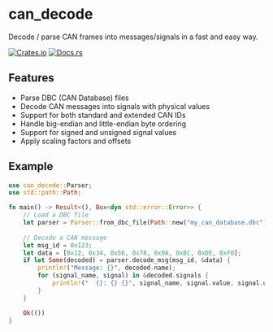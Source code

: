 # can_decode

Decode / parse CAN frames into messages/signals in a fast and easy way.

[![Crates.io](https://img.shields.io/crates/v/can_decode.svg)](https://crates.io/crates/can_decode)
[![Docs.rs](https://docs.rs/can_decode/badge.svg)](https://docs.rs/can_decode)

## Features

- Parse DBC (CAN Database) files
- Decode CAN messages into signals with physical values
- Support for both standard and extended CAN IDs
- Handle big-endian and little-endian byte ordering
- Support for signed and unsigned signal values
- Apply scaling factors and offsets

## Example

```rust
use can_decode::Parser;
use std::path::Path;

fn main() -> Result<(), Box<dyn std::error::Error>> {
	// Load a DBC file
	let parser = Parser::from_dbc_file(Path::new("my_can_database.dbc"))?;
	
	// Decode a CAN message
	let msg_id = 0x123;
	let data = [0x12, 0x34, 0x56, 0x78, 0x9A, 0xBC, 0xDE, 0xF0];
	if let Some(decoded) = parser.decode_msg(msg_id, &data) {
		println!("Message: {}", decoded.name);
		for (signal_name, signal) in &decoded.signals {
			println!("  {}: {} {}", signal_name, signal.value, signal.unit);
		}
	}

	Ok(())
}
```
